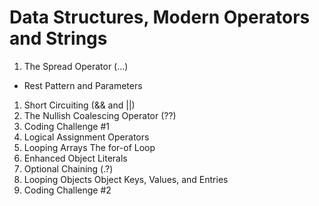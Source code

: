 # Data Structures, Modern Operators and Strings

1. The Spread Operator (...)

- Rest Pattern and Parameters

1. Short Circuiting (&& and ||)
1. The Nullish Coalescing Operator (??)
1. Coding Challenge #1
1. Logical Assignment Operators
1. Looping Arrays The for-of Loop
1. Enhanced Object Literals
1. Optional Chaining (.?)
1. Looping Objects Object Keys, Values, and Entries
1. Coding Challenge #2
